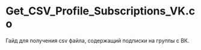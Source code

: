# Get_CSV_Profile_Subscriptions_VK.co
Гайд для получения csv файла, содержащий подписки на группы с ВК.

